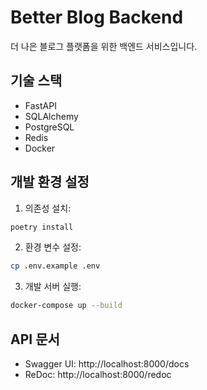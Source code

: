 # Better Blog Backend

더 나은 블로그 플랫폼을 위한 백엔드 서비스입니다.

## 기술 스택

- FastAPI
- SQLAlchemy
- PostgreSQL
- Redis
- Docker

## 개발 환경 설정

1. 의존성 설치:
```bash
poetry install
```

2. 환경 변수 설정:
```bash
cp .env.example .env
```

3. 개발 서버 실행:
```bash
docker-compose up --build
```

## API 문서

- Swagger UI: http://localhost:8000/docs
- ReDoc: http://localhost:8000/redoc 
